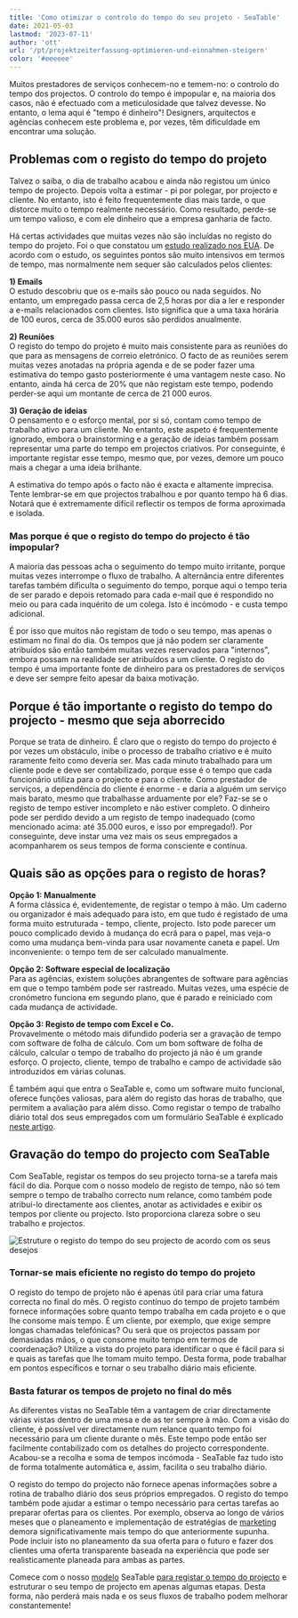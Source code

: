 ```yaml
---
title: 'Como otimizar o controlo do tempo do seu projeto - SeaTable'
date: 2021-05-03
lastmod: '2023-07-11'
author: 'ott'
url: '/pt/projektzeiterfassung-optimieren-und-einnahmen-steigern'
color: '#eeeeee'
---
```


Muitos prestadores de serviços conhecem-no e temem-no: o controlo do tempo dos projectos. O controlo do tempo é impopular e, na maioria dos casos, não é efectuado com a meticulosidade que talvez devesse. No entanto, o lema aqui é "tempo é dinheiro"! Designers, arquitectos e agências conhecem este problema e, por vezes, têm dificuldade em encontrar uma solução.

## Problemas com o registo do tempo do projeto

Talvez o saiba, o dia de trabalho acabou e ainda não registou um único tempo de projecto. Depois volta a estimar - pi por polegar, por projecto e cliente. No entanto, isto é feito frequentemente dias mais tarde, o que distorce muito o tempo realmente necessário. Como resultado, perde-se um tempo valioso, e com ele dinheiro que a empresa ganharia de facto.

Há certas actividades que muitas vezes não são incluídas no registo do tempo do projeto. Foi o que constatou um [estudo realizado nos EUA](https://www.accelo.com/assets/Uploads/Time-is-Money-White-Paper-Accelo.pdf). De acordo com o estudo, os seguintes pontos são muito intensivos em termos de tempo, mas normalmente nem sequer são calculados pelos clientes:

**1) Emails**  
O estudo descobriu que os e-mails são pouco ou nada seguidos. No entanto, um empregado passa cerca de 2,5 horas por dia a ler e responder a e-mails relacionados com clientes. Isto significa que a uma taxa horária de 100 euros, cerca de 35.000 euros são perdidos anualmente.

**2) Reuniões**  
O registo do tempo do projeto é muito mais consistente para as reuniões do que para as mensagens de correio eletrónico. O facto de as reuniões serem muitas vezes anotadas na própria agenda e de se poder fazer uma estimativa do tempo gasto posteriormente é uma vantagem neste caso. No entanto, ainda há cerca de 20% que não registam este tempo, podendo perder-se aqui um montante de cerca de 21 000 euros.

**3) Geração de ideias**  
O pensamento e o esforço mental, por si só, contam como tempo de trabalho ativo para um cliente. No entanto, este aspeto é frequentemente ignorado, embora o brainstorming e a geração de ideias também possam representar uma parte do tempo em projectos criativos. Por conseguinte, é importante registar esse tempo, mesmo que, por vezes, demore um pouco mais a chegar a uma ideia brilhante.

A estimativa do tempo após o facto não é exacta e altamente imprecisa. Tente lembrar-se em que projectos trabalhou e por quanto tempo há 6 dias. Notará que é extremamente difícil reflectir os tempos de forma aproximada e isolada.

### Mas porque é que o registo do tempo do projecto é tão impopular?

A maioria das pessoas acha o seguimento do tempo muito irritante, porque muitas vezes interrompe o fluxo de trabalho. A alternância entre diferentes tarefas também dificulta o seguimento do tempo, porque aqui o tempo teria de ser parado e depois retomado para cada e-mail que é respondido no meio ou para cada inquérito de um colega. Isto é incómodo - e custa tempo adicional.

É por isso que muitos não registam de todo o seu tempo, mas apenas o estimam no final do dia. Os tempos que já não podem ser claramente atribuídos são então também muitas vezes reservados para "internos", embora possam na realidade ser atribuídos a um cliente. O registo do tempo é uma importante fonte de dinheiro para os prestadores de serviços e deve ser sempre feito apesar da baixa motivação.

## Porque é tão importante o registo do tempo do projecto - mesmo que seja aborrecido

Porque se trata de dinheiro. É claro que o registo do tempo do projecto é por vezes um obstáculo, inibe o processo de trabalho criativo e é muito raramente feito como deveria ser. Mas cada minuto trabalhado para um cliente pode e deve ser contabilizado, porque esse é o tempo que cada funcionário utiliza para o projecto e para o cliente. Como prestador de serviços, a dependência do cliente é enorme - e daria a alguém um serviço mais barato, mesmo que trabalhasse arduamente por ele? Faz-se se o registo de tempo estiver incompleto e não estiver completo. O dinheiro pode ser perdido devido a um registo de tempo inadequado (como mencionado acima: até 35.000 euros, e isso por empregado!). Por conseguinte, deve instar uma vez mais os seus empregados a acompanharem os seus tempos de forma consciente e contínua.

## Quais são as opções para o registo de horas?

**Opção 1: Manualmente**  
A forma clássica é, evidentemente, de registar o tempo à mão. Um caderno ou organizador é mais adequado para isto, em que tudo é registado de uma forma muito estruturada - tempo, cliente, projecto. Isto pode parecer um pouco complicado devido à mudança do ecrã para o papel, mas veja-o como uma mudança bem-vinda para usar novamente caneta e papel. Um inconveniente: o tempo tem de ser calculado manualmente.

**Opção 2: Software especial de localização**  
Para as agências, existem soluções abrangentes de software para agências em que o tempo também pode ser rastreado. Muitas vezes, uma espécie de cronómetro funciona em segundo plano, que é parado e reiniciado com cada mudança de actividade.

**Opção 3: Registo de tempo com Excel e Co.**  
Provavelmente o método mais difundido poderia ser a gravação de tempo com software de folha de cálculo. Com um bom software de folha de cálculo, calcular o tempo de trabalho do projecto já não é um grande esforço. O projecto, cliente, tempo de trabalho e campo de actividade são introduzidos em várias colunas.

É também aqui que entra o SeaTable e, como um software muito funcional, oferece funções valiosas, para além do registo das horas de trabalho, que permitem a avaliação para além disso. Como registar o tempo de trabalho diário total dos seus empregados com um formulário SeaTable é explicado [neste artigo](https://seatable.io/pt/stundenerfassung-mit-seatable/).

## Gravação do tempo do projecto com SeaTable

Com SeaTable, registar os tempos do seu projecto torna-se a tarefa mais fácil do dia. Porque com o nosso modelo de registo de tempo, não só tem sempre o tempo de trabalho correcto num relance, como também pode atribuí-lo directamente aos clientes, anotar as actividades e exibir os tempos por cliente ou projecto. Isto proporciona clareza sobre o seu trabalho e projectos.

![Estruture o registo do tempo do seu projecto de acordo com os seus desejos](https://seatable.io/wp-content/uploads/2021/04/Daily-1.jpg)

### Tornar-se mais eficiente no registo do tempo do projeto

O registo do tempo de projeto não é apenas útil para criar uma fatura correcta no final do mês. O registo contínuo do tempo de projeto também fornece informações sobre quanto tempo trabalha em cada projeto e o que lhe consome mais tempo. É um cliente, por exemplo, que exige sempre longas chamadas telefónicas? Ou será que os projectos passam por demasiadas mãos, o que consome muito tempo em termos de coordenação? Utilize a vista do projeto para identificar o que é fácil para si e quais as tarefas que lhe tomam muito tempo. Desta forma, pode trabalhar em pontos específicos e tornar o seu trabalho diário mais eficiente.

### Basta faturar os tempos de projeto no final do mês

As diferentes vistas no SeaTable têm a vantagem de criar directamente várias vistas dentro de uma mesa e de as ter sempre à mão. Com a visão do cliente, é possível ver directamente num relance quanto tempo foi necessário para um cliente durante o mês. Este tempo pode então ser facilmente contabilizado com os detalhes do projecto correspondente. Acabou-se a recolha e soma de tempos incómoda - SeaTable faz tudo isto de forma totalmente automática e, assim, facilita o seu trabalho diário.

O registo do tempo do projecto não fornece apenas informações sobre a rotina de trabalho diário dos seus próprios empregados. O registo do tempo também pode ajudar a estimar o tempo necessário para certas tarefas ao preparar ofertas para os clientes. Por exemplo, observa ao longo de vários meses que o planeamento e implementação de estratégias de [marketing](/pt/marketing/) demora significativamente mais tempo do que anteriormente supunha. Pode incluir isto no planeamento da sua oferta para o futuro e fazer dos clientes uma oferta transparente baseada na experiência que pode ser realisticamente planeada para ambas as partes.

Comece com o nosso [modelo](https://seatable.io/pt/vorlage/ek3ry6ywsjoz-imsenb49g/) SeaTable [para registar o tempo do projecto](https://seatable.io/pt/vorlage/ek3ry6ywsjoz-imsenb49g/) e estruturar o seu tempo de projecto em apenas algumas etapas. Desta forma, não perderá mais nada e os seus fluxos de trabalho podem melhorar constantemente!
